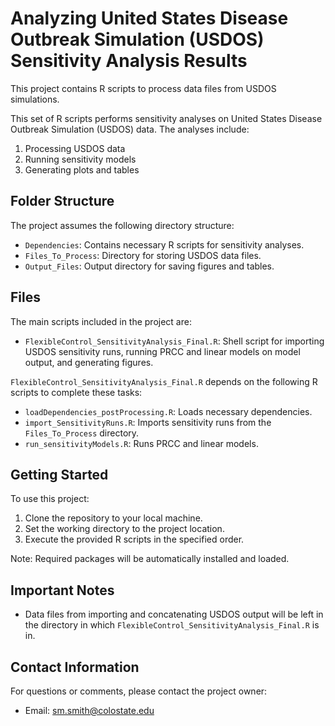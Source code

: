 # Analyzing United States Disease Outbreak Simulation (USDOS) Sensitivity Analysis Results
This project contains R scripts to process data files from USDOS simulations.

This set of R scripts performs sensitivity analyses on United States Disease Outbreak Simulation (USDOS) data. The analyses include:

1. Processing USDOS data
2. Running sensitivity models
3. Generating plots and tables

## Folder Structure
The project assumes the following directory structure:

- `Dependencies`: Contains necessary R scripts for sensitivity analyses.
- `Files_To_Process`: Directory for storing USDOS data files.
- `Output_Files`: Output directory for saving figures and tables.

## Files
The main scripts included in the project are:

- `FlexibleControl_SensitivityAnalysis_Final.R`: Shell script for importing USDOS sensitivity runs, running PRCC and linear models on model output, and generating figures.

`FlexibleControl_SensitivityAnalysis_Final.R` depends on the following R scripts to complete these tasks:
- `loadDependencies_postProcessing.R`: Loads necessary dependencies.
- `import_SensitivityRuns.R`: Imports sensitivity runs from the `Files_To_Process` directory.
- `run_sensitivityModels.R`: Runs PRCC and linear models.

## Getting Started
To use this project:

1. Clone the repository to your local machine.
2. Set the working directory to the project location.
3. Execute the provided R scripts in the specified order.

Note: Required packages will be automatically installed and loaded.

## Important Notes
- Data files from importing and concatenating USDOS output will be left in the directory in which `FlexibleControl_SensitivityAnalysis_Final.R` is in.

## Contact Information
For questions or comments, please contact the project owner:
- Email: sm.smith@colostate.edu

